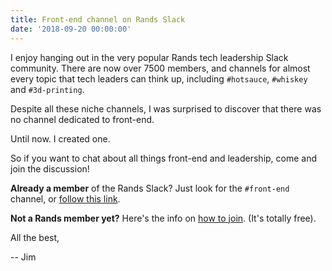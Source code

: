 ```yaml
---
title: Front-end channel on Rands Slack
date: '2018-09-20 00:00:00'
---
```


I enjoy hanging out in the very popular Rands tech leadership Slack community. There are now over 7500 members, and channels for almost every topic that tech leaders can think up, including `#hotsauce`, `#whiskey` and `#3d-printing`.

Despite all these niche channels, I was surprised to discover that there was no channel dedicated to front-end.

Until now. I created one.

So if you want to chat about all things front-end and leadership, come and join the discussion!

__Already a member__ of the Rands Slack? Just look for the `#front-end` channel, or [follow this link](https://rands-leadership.slack.com/messages/CCVT1RAP5).

__Not a Rands member yet?__ Here's the info on [how to join](http://randsinrepose.com/welcome-to-rands-leadership-slack/). (It's totally free). 

All the best,

-- Jim

